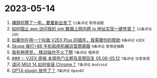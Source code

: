 # 2023-05-14

1. [裸辞折腾了一年，要重新出发了](https://www.v2ex.com/t/939844) `11条评论` `职场话题`
1. [如何阻止 app 访问我的 sim 数据上网内网 ip 地址实现一键登录？](https://www.v2ex.com/t/939831) `11条评论` `iOS`
1. [如果你在用一个叫做 V2EX Plus 的插件，我需要你的帮助](https://www.v2ex.com/t/939839) `9条评论` `V2EX`
1. [Skype 拨打+86 手机和座机被运营商屏蔽](https://www.v2ex.com/t/939832) `9条评论` `宽带症候群`
1. [我有种感觉， 移动端也不火了啊](https://www.v2ex.com/t/939842) `7条评论` `程序员`
1. [### ✨ V2EX 周报 本周热门主题及高赞回复 05.06-05.12](https://www.v2ex.com/t/939837) `7条评论` `分享发现`
1. [请问 MIUI 14 如何安装 Chrome？](https://www.v2ex.com/t/939836) `7条评论` `Android`
1. [GPT4-plugin 放号了？](https://www.v2ex.com/t/939835) `7条评论` `OpenAI`
